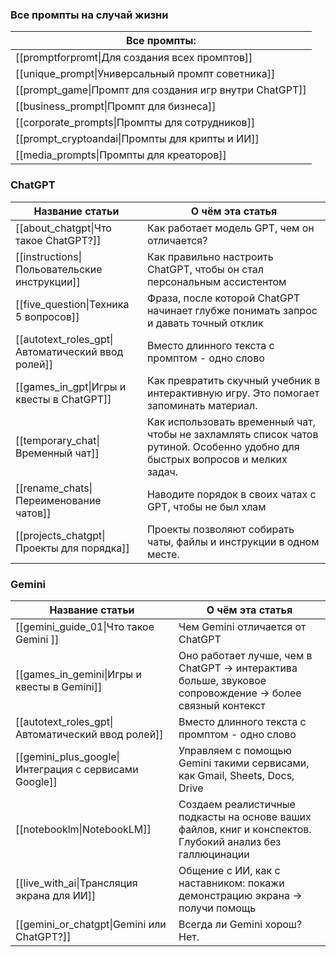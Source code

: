 ### Все промпты на случай жизни

| Все промпты:                                            |
| ------------------------------------------------------- |
| [[promptforpromt\|Для создания всех промптов]]          |
| [[unique_prompt\|Универсальный промпт советника]]       |
| [[prompt_game\|Промпт для создания игр внутри ChatGPT]] |
| [[business_prompt\|Промпт для бизнеса]]                 |
| [[corporate_prompts\|Промпты для сотрудников]]          |
| [[prompt_cryptoandai\|Промпты для крипты и ИИ]]         |
| [[media_prompts\|Промпты для креаторов]]                |


### ChatGPT

| Название статьи                                   | О чём эта статья                                                                                                               |
| ------------------------------------------------- | ------------------------------------------------------------------------------------------------------------------------------ |
| [[about_chatgpt\|Что такое ChatGPT?]]             | Как работает модель GPT, чем он отличается?                                                                                    |
| [[instructions\|Польовательские инструкции]]      | Как правильно настроить ChatGPT, чтобы он стал персональным ассистентом                                                        |
| [[five_question\|Техника 5 вопросов]]             | Фраза, после которой ChatGPT начинает глубже понимать запрос и давать точный отклик                                            |
| [[autotext_roles_gpt\|Автоматический ввод ролей]] | Вместо длинного текста с промптом - одно слово                                                                                 |
| [[games_in_gpt\|Игры и квесты в ChatGPT]]         | Как превратить скучный учебник в интерактивную игру. Это помогает запоминать материал.                                         |
| [[temporary_chat\|Временный чат]]                 | Как использовать временный чат, чтобы не захламлять список чатов рутиной. Особенно удобно для быстрых вопросов и мелких задач. |
| [[rename_chats\|Переименование чатов]]            | Наводите порядок в своих чатах с GPT, чтобы не был хлам                                                                        |
| [[projects_chatgpt\|Проекты для порядка]]         | Проекты позволяют собирать чаты, файлы и инструкции в одном месте.                                                             |

### Gemini

| Название статьи                                       | О чём эта статья                                                                                          |
| ----------------------------------------------------- | --------------------------------------------------------------------------------------------------------- |
| [[gemini_guide_01\|Что такое Gemini ]]                | Чем Gemini отличается от ChatGPT                                                                          |
| [[games_in_gemini\|Игры и квесты в Gemini]]           | Оно работает лучше, чем в ChatGPT -> интерактива больше, звуковое сопровождение -> более связный контекст |
| [[autotext_roles_gpt\|Автоматический ввод ролей]]     | Вместо длинного текста с промптом - одно слово                                                            |
| [[gemini_plus_google\|Интеграция с сервисами Google]] | Управляем с помощью Gemini такими сервисами, как Gmail, Sheets, Docs, Drive                               |
| [[notebooklm\|NotebookLM]]                            | Создаем реалистичные подкасты на основе ваших файлов, книг и конспектов. Глубокий анализ без галлюцинации |
| [[live_with_ai\|Трансляция экрана для ИИ]]            | Общение с ИИ, как с наставником: покажи демонстрацию экрана -> получи помощь                              |
| [[gemini_or_chatgpt\|Gemini или ChatGPT?]]            | Всегда ли Gemini хорош? Нет.                                                                              |
